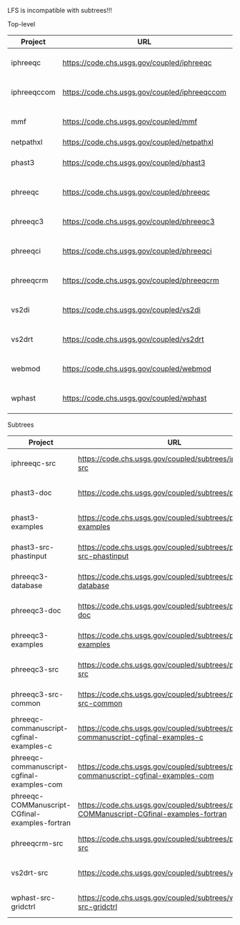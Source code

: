 LFS is incompatible with subtrees!!!

Top-level

| Project               | URL                                                     | Status                                                                                                                                                                               |
|-----------------------|---------------------------------------------------------|--------------------------------------------------------------------------------------------------------------------------------------------------------------------------------------|
| iphreeqc              | https://code.chs.usgs.gov/coupled/iphreeqc              | [![pipeline status](https://code.chs.usgs.gov/coupled/iphreeqc/badges/master/pipeline.svg)](https://code.chs.usgs.gov/coupled/iphreeqc/commits/master)                               |
| iphreeqccom           | https://code.chs.usgs.gov/coupled/iphreeqccom           | [![pipeline status](https://code.chs.usgs.gov/coupled/iphreeqccom/badges/master/pipeline.svg)](https://code.chs.usgs.gov/coupled/iphreeqccom/commits/master)                         |
| mmf                   | https://code.chs.usgs.gov/coupled/mmf                   | [![pipeline status](https://code.chs.usgs.gov/coupled/mmf/badges/master/pipeline.svg)](https://code.chs.usgs.gov/coupled/mmf/commits/master)                                         |
| netpathxl             | https://code.chs.usgs.gov/coupled/netpathxl             |                                                                                                                                                                                      |
| phast3                | https://code.chs.usgs.gov/coupled/phast3                | [![pipeline status ]( https://code.chs.usgs.gov/coupled/phast3/badges/master/pipeline.svg ) ](https://code.chs.usgs.gov/coupled/phast3/commits/master)                               |
| phreeqc               | https://code.chs.usgs.gov/coupled/phreeqc               | [![pipeline status ]( https://code.chs.usgs.gov/coupled/phreeqc/badges/master/pipeline.svg ) ](https://code.chs.usgs.gov/coupled/phreeqc/commits/master)                             |
| phreeqc3              | https://code.chs.usgs.gov/coupled/phreeqc3              | [![pipeline status ]( https://code.chs.usgs.gov/coupled/phreeqc3/badges/master/pipeline.svg ) ](https://code.chs.usgs.gov/coupled/phreeqc3/commits/master)                           |
| phreeqci              | https://code.chs.usgs.gov/coupled/phreeqci              | [![pipeline status ]( https://code.chs.usgs.gov/coupled/phreeqci/badges/master/pipeline.svg ) ](https://code.chs.usgs.gov/coupled/phreeqci/commits/master)                           |
| phreeqcrm             | https://code.chs.usgs.gov/coupled/phreeqcrm             | [![pipeline status ]( https://code.chs.usgs.gov/coupled/phreeqcrm/badges/master/pipeline.svg ) ](https://code.chs.usgs.gov/coupled/phreeqcrm/commits/master)                         |
| vs2di                 | https://code.chs.usgs.gov/coupled/vs2di                 | [![pipeline status ]( https://code.chs.usgs.gov/coupled/vs2di/badges/master/pipeline.svg ) ](https://code.chs.usgs.gov/coupled/vs2di/commits/master)                                 |
| vs2drt                | https://code.chs.usgs.gov/coupled/vs2drt                | [![pipeline status ]( https://code.chs.usgs.gov/coupled/vs2drt/badges/master/pipeline.svg ) ](https://code.chs.usgs.gov/coupled/vs2drt/commits/master)                               |
| webmod                | https://code.chs.usgs.gov/coupled/webmod                | [![pipeline status ]( https://code.chs.usgs.gov/coupled/webmod/badges/master/pipeline.svg ) ](https://code.chs.usgs.gov/coupled/webmod/commits/master)                               |
| wphast                | https://code.chs.usgs.gov/coupled/wphast                | [![pipeline status ]( https://code.chs.usgs.gov/coupled/wphast/badges/master/pipeline.svg ) ](https://code.chs.usgs.gov/coupled/wphast/commits/master)                               |

Subtrees

| Project                                        | URL                                                                                       | Status                                                                                                                                                                                                                                               |
|------------------------------------------------|-------------------------------------------------------------------------------------------|------------------------------------------------------------------------------------------------------------------------------------------------------------------------------------------------------------------------------------------------------|
| iphreeqc-src                                   | https://code.chs.usgs.gov/coupled/subtrees/iphreeqc-src                                   | [![pipeline status](https://code.chs.usgs.gov/coupled/subtrees/iphreeqc-src/badges/master/pipeline.svg)](https://code.chs.usgs.gov/coupled/subtrees/iphreeqc-src/commits/master)                                                                     |
| phast3-doc                                     | https://code.chs.usgs.gov/coupled/subtrees/phast3-doc                                     | [![pipeline status](https://code.chs.usgs.gov/coupled/subtrees/phast3-doc/badges/master/pipeline.svg)](https://code.chs.usgs.gov/coupled/subtrees/phast3-doc/commits/master)                                                                         |
| phast3-examples                                | https://code.chs.usgs.gov/coupled/subtrees/phast3-examples                                | [![pipeline status](https://code.chs.usgs.gov/coupled/subtrees/phast3-examples/badges/master/pipeline.svg)](https://code.chs.usgs.gov/coupled/subtrees/phast3-examples/commits/master)                                                               |
| phast3-src-phastinput                          | https://code.chs.usgs.gov/coupled/subtrees/phast3-src-phastinput                          | [![pipeline status](https://code.chs.usgs.gov/coupled/subtrees/phast3-src-phastinput/badges/master/pipeline.svg)](https://code.chs.usgs.gov/coupled/subtrees/phast3-src-phastinput/commits/master)                                                   |
| phreeqc3-database                              | https://code.chs.usgs.gov/coupled/subtrees/phreeqc3-database                              | [![pipeline status](https://code.chs.usgs.gov/coupled/subtrees/phreeqc3-database/badges/master/pipeline.svg)](https://code.chs.usgs.gov/coupled/subtrees/phreeqc3-database/commits/master)                                                           |
| phreeqc3-doc                                   | https://code.chs.usgs.gov/coupled/subtrees/phreeqc3-doc                                   | [![pipeline status](https://code.chs.usgs.gov/coupled/subtrees/phreeqc3-doc/badges/master/pipeline.svg)](https://code.chs.usgs.gov/coupled/subtrees/phreeqc3-doc/commits/master)                                                                     |
| phreeqc3-examples                              | https://code.chs.usgs.gov/coupled/subtrees/phreeqc3-examples                              | [![pipeline status](https://code.chs.usgs.gov/coupled/subtrees/phreeqc3-examples/badges/master/pipeline.svg)](https://code.chs.usgs.gov/coupled/subtrees/phreeqc3-examples/commits/master)                                                           |
| phreeqc3-src                                   | https://code.chs.usgs.gov/coupled/subtrees/phreeqc3-src                                   | [![pipeline status](https://code.chs.usgs.gov/coupled/subtrees/phreeqc3-src/badges/master/pipeline.svg)](https://code.chs.usgs.gov/coupled/subtrees/phreeqc3-src/commits/master)                                                                     |
| phreeqc3-src-common                            | https://code.chs.usgs.gov/coupled/subtrees/phreeqc3-src-common                            | [![pipeline status](https://code.chs.usgs.gov/coupled/subtrees/phreeqc3-src-common/badges/master/pipeline.svg)](https://code.chs.usgs.gov/coupled/subtrees/phreeqc3-src-common/commits/master)                                                       |
| phreeqc-commanuscript-cgfinal-examples-c       | https://code.chs.usgs.gov/coupled/subtrees/phreeqc-commanuscript-cgfinal-examples-c       | [![pipeline status](https://code.chs.usgs.gov/coupled/subtrees/phreeqc-commanuscript-cgfinal-examples-c/badges/master/pipeline.svg)](https://code.chs.usgs.gov/coupled/subtrees/phreeqc-commanuscript-cgfinal-examples-c/commits/master)             |
| phreeqc-commanuscript-cgfinal-examples-com     | https://code.chs.usgs.gov/coupled/subtrees/phreeqc-commanuscript-cgfinal-examples-com     | [![pipeline status](https://code.chs.usgs.gov/coupled/subtrees/phreeqc-COMManuscript-cgfinal-examples-com/badges/master/pipeline.svg)](https://code.chs.usgs.gov/coupled/subtrees/phreeqc-commanuscript-cgfinal-examples-com/commits/master)         |
| phreeqc-COMManuscript-CGfinal-examples-fortran | https://code.chs.usgs.gov/coupled/subtrees/phreeqc-COMManuscript-CGfinal-examples-fortran | [![pipeline status](https://code.chs.usgs.gov/coupled/subtrees/phreeqc-COMManuscript-CGfinal-examples-fortran/badges/master/pipeline.svg)](https://code.chs.usgs.gov/coupled/subtrees/phreeqc-COMManuscript-CGfinal-examples-fortran/commits/master) |
| phreeqcrm-src                                  | https://code.chs.usgs.gov/coupled/subtrees/phreeqcrm-src                                  | [![pipeline status](https://code.chs.usgs.gov/coupled/subtrees/phreeqcrm-src/badges/master/pipeline.svg)](https://code.chs.usgs.gov/coupled/subtrees/phreeqcrm-src/commits/master)                                                                   |
| vs2drt-src                                     | https://code.chs.usgs.gov/coupled/subtrees/vs2drt-src                                     | [![pipeline status](https://code.chs.usgs.gov/coupled/subtrees/vs2drt-src/badges/master/pipeline.svg)](https://code.chs.usgs.gov/coupled/subtrees/vs2drt-src/commits/master)                                                                         |
| wphast-src-gridctrl                            | https://code.chs.usgs.gov/coupled/subtrees/wphast-src-gridctrl                            | [![pipeline status](https://code.chs.usgs.gov/coupled/subtrees/wphast-src-gridctrl/badges/master/pipeline.svg)](https://code.chs.usgs.gov/coupled/subtrees/wphast-src-gridctrl/commits/master)                                                       |
